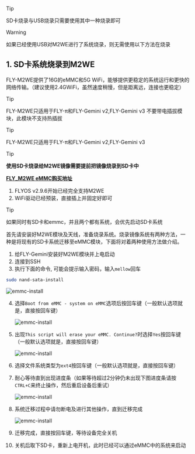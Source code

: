 >[!TIP]
>SD卡烧录与USB烧录只需要使用其中一种烧录即可



>[!WARNING]
>如果已经使用USB对M2WE进行了系统烧录，则无需使用以下方法在烧录

## 1. SD卡系统烧录到M2WE

FLY-M2WE提供了16G的eMMC和5G WiFi，能够提供更稳定的系统运行和更快的网络传输。（建议使用2.4GWiFi，虽然速度稍慢，但是距离远，连接也更稳定）

> [!TIP]
> FLY-M2WE只适用于FLY-π和FLY-Gemini v2,FLY-Gemini v3 不要带电插拔模块，此模块不支持热插拔

> [!TIP]
> FLY-M2WE只适用于FLY-π和FLY-Gemini v2,FLY-Gemini v3

> [!TIP]
> **使用SD卡烧录给M2WE镜像需要提前把镜像烧录到SD卡中**

**[FLY_M2WE eMMC购买地址](https://item.taobao.com/item.htm?spm=a1z10.5-c-s.w4002-23066022675.38.25636b45lpxmgF&id=685372879431 "点击即可跳转")**

  1. FLYOS v2.9.6开始已经完全支持M2WE
  2. WiFi驱动已经预装，直接插上并固定好即可



> [!TIP]
> 如果同时有SD卡和emmc，并且两个都有系统，会优先启动SD卡系统

   首先请安装好M2WE模块及天线，准备烧录系统。烧录镜像系统有两种方法，一种是将现有的SD卡系统迁移至eMMC模块，下面将对着两种使用方法做介绍。

  1. 给FLY-Gemini安装好M2WE模块并上电启动
  2. 连接到SSH
  3. 执行下面的命令, 可能会提示输入密码，输入``mellow``回车

   ```bash
sudo nand-sata-install
   ```

![emmc-install](../../images/boards/fly_pi/emmc_install_1.png ":size=50%")

   4. 选择``Boot from eMMC - system on eMMC``选项后按回车键（一般默认选项就是，直接按回车键）

      ![emmc-install](../../images/boards/fly_pi/emmc_install_2.png ":size=50%")

   5. 出现``This script will erase your eMMC. Continue?``时选择``Yes``按回车键（一般默认选项就是，直接按回车键）

      ![emmc-install](../../images/boards/fly_pi/emmc_install_3.png ":size=50%")

   6. 选择文件系统类型为``ext4``按回车键（一般默认选项就是，直接按回车键）

   7. 耐心等待直到出现进度条（如果等待超过2分钟仍未出现下图进度条请按``CTRL+C``来终止操作，然后重启设备后重试）

      ![emmc-install](../../images/boards/fly_pi/emmc_install_4.png ":size=50%")

   8. 系统迁移过程中请勿断电及进行其他操作，直到迁移完成

      ![emmc-install](../../images/boards/fly_pi/emmc_install_5.png ":size=50%")

   9. 迁移完成，直接按回车键，等待设备完全关机

   10. 关机后取下SD卡，重新上电开机，此时已经可以通过eMMC中的系统来启动
